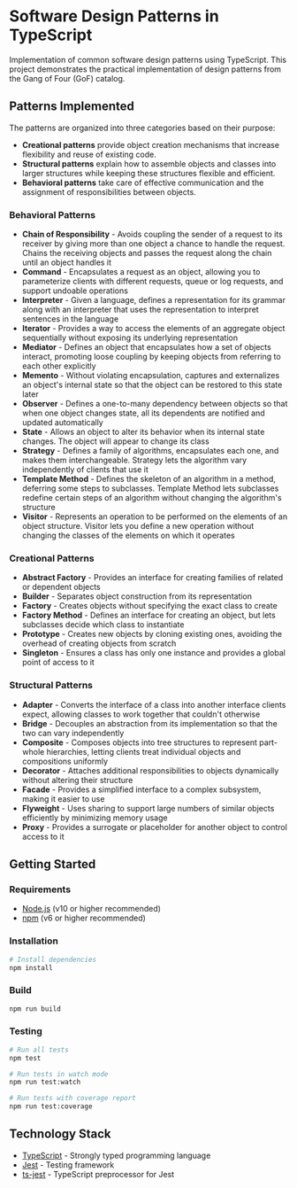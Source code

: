 # Software Design Patterns in TypeScript

Implementation of common software design patterns using TypeScript. This project demonstrates the
practical implementation of design patterns from the Gang of Four (GoF) catalog.

## Patterns Implemented

The patterns are organized into three categories based on their purpose:

- **Creational patterns** provide object creation mechanisms that increase flexibility and reuse of
  existing code.
- **Structural patterns** explain how to assemble objects and classes into larger structures while
  keeping these structures flexible and efficient.
- **Behavioral patterns** take care of effective communication and the assignment of
  responsibilities between objects.

### Behavioral Patterns

- **Chain of Responsibility** - Avoids coupling the sender of a request to its receiver by giving
  more than one object a chance to handle the request. Chains the receiving objects and passes the
  request along the chain until an object handles it
- **Command** - Encapsulates a request as an object, allowing you to parameterize clients with
  different requests, queue or log requests, and support undoable operations
- **Interpreter** - Given a language, defines a representation for its grammar along with an
  interpreter that uses the representation to interpret sentences in the language
- **Iterator** - Provides a way to access the elements of an aggregate object sequentially without
  exposing its underlying representation
- **Mediator** - Defines an object that encapsulates how a set of objects interact, promoting loose
  coupling by keeping objects from referring to each other explicitly
- **Memento** - Without violating encapsulation, captures and externalizes an object's internal
  state so that the object can be restored to this state later
- **Observer** - Defines a one-to-many dependency between objects so that when one object changes
  state, all its dependents are notified and updated automatically
- **State** - Allows an object to alter its behavior when its internal state changes. The object
  will appear to change its class
- **Strategy** - Defines a family of algorithms, encapsulates each one, and makes them
  interchangeable. Strategy lets the algorithm vary independently of clients that use it
- **Template Method** - Defines the skeleton of an algorithm in a method, deferring some steps to
  subclasses. Template Method lets subclasses redefine certain steps of an algorithm without
  changing the algorithm's structure
- **Visitor** - Represents an operation to be performed on the elements of an object structure.
  Visitor lets you define a new operation without changing the classes of the elements on which it
  operates

### Creational Patterns

- **Abstract Factory** - Provides an interface for creating families of related or dependent objects
- **Builder** - Separates object construction from its representation
- **Factory** - Creates objects without specifying the exact class to create
- **Factory Method** - Defines an interface for creating an object, but lets subclasses decide which
  class to instantiate
- **Prototype** - Creates new objects by cloning existing ones, avoiding the overhead of creating
  objects from scratch
- **Singleton** - Ensures a class has only one instance and provides a global point of access to it

### Structural Patterns

- **Adapter** - Converts the interface of a class into another interface clients expect, allowing
  classes to work together that couldn't otherwise
- **Bridge** - Decouples an abstraction from its implementation so that the two can vary
  independently
- **Composite** - Composes objects into tree structures to represent part-whole hierarchies, letting
  clients treat individual objects and compositions uniformly
- **Decorator** - Attaches additional responsibilities to objects dynamically without altering their
  structure
- **Facade** - Provides a simplified interface to a complex subsystem, making it easier to use
- **Flyweight** - Uses sharing to support large numbers of similar objects efficiently by minimizing
  memory usage
- **Proxy** - Provides a surrogate or placeholder for another object to control access to it

## Getting Started

### Requirements

- [Node.js](https://nodejs.org/) (v10 or higher recommended)
- [npm](https://docs.npmjs.com/) (v6 or higher recommended)

### Installation

```bash
# Install dependencies
npm install
```

### Build

```bash
npm run build
```

### Testing

```bash
# Run all tests
npm test

# Run tests in watch mode
npm run test:watch

# Run tests with coverage report
npm run test:coverage
```

## Technology Stack

- [TypeScript](https://www.typescriptlang.org) - Strongly typed programming language
- [Jest](https://jestjs.io) - Testing framework
- [ts-jest](https://kulshekhar.github.io/ts-jest/) - TypeScript preprocessor for Jest
